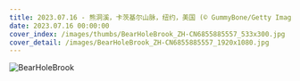 ```yaml
---
title: 2023.07.16 - 熊洞溪，卡茨基尔山脉，纽约，美国 (© GummyBone/Getty Images)
date: 2023.07.16 00:00:00
cover_index: /images/thumbs/BearHoleBrook_ZH-CN6855885557_533x300.jpg
cover_detail: /images/BearHoleBrook_ZH-CN6855885557_1920x1080.jpg
---
```


![BearHoleBrook](/images/BearHoleBrook_ZH-CN6855885557_1920x1080.jpg)
